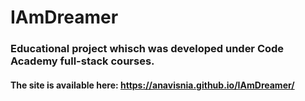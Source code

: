 # IAmDreamer
### Educational project whisch was developed under Code Academy full-stack courses. 
#### The site is available here: https://anavisnia.github.io/IAmDreamer/
